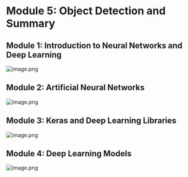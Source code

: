 

# Module 5: Object Detection and Summary
## Module 1: Introduction to Neural Networks and Deep Learning
![image.png](https://prod-files-secure.s3.us-west-2.amazonaws.com/03e82b26-cccb-4906-bb56-adabcbdc0655/a8d40bcb-c482-4026-8872-311e16b2dc63/image.png?X-Amz-Algorithm=AWS4-HMAC-SHA256&X-Amz-Content-Sha256=UNSIGNED-PAYLOAD&X-Amz-Credential=ASIAZI2LB4667CJL5U3L%2F20250323%2Fus-west-2%2Fs3%2Faws4_request&X-Amz-Date=20250323T004415Z&X-Amz-Expires=3600&X-Amz-Security-Token=IQoJb3JpZ2luX2VjEGwaCXVzLXdlc3QtMiJGMEQCIBOk7eZBygz6wM84h6qxOnj%2F7aPxS0kNYpW40vFS%2B%2BwLAiBN3jGSaNAYpU%2BqlpFvRtLqcJnC6LdHs4xlMMDeM5dT9iqIBAjF%2F%2F%2F%2F%2F%2F%2F%2F%2F%2F8BEAAaDDYzNzQyMzE4MzgwNSIMuOKk8%2BESN7MsK8u8KtwDrcKjrvs4t6SgoArUeEzIo%2FMG6%2BZsPtgXUUKkDNw1%2FSi463D8iMv6GRTFw3nvICBKALZIOuivi5D8EB8P91JzbVlkRXboXRpDpT8%2B1l%2F4H0I6%2BDVdit4N%2B1%2FTt1yYvs16T50jmtmg8s3jVvFdoUDx66mo6GRPHie7OCi6XITAj6M7itRcH3oBH2kVZY5PRcQi6dXRqidik16Gc2GOZo9WdHNayVJKvZm89J5GOFhbC6ajNGvrE2ittcL9s51lbQYNkn0CPcSRZDnxQnc8IczqgcCaMeeUxmFRnPzpFRWEaKYYtCrYfpbKp2OMF3g4TPvDZ%2BPML7BR5xUelpFhcJER2TB6dFNtiIQ2W6Fg%2BRNS08vwCAj8T37NY8FObcnqVH7moHJTk%2BbadteKXxDTOnE45yly%2B%2BfoDPzINVj7RFdZgekJGth%2FdTs0hDdkMF5PheYtyMElBcPoy%2ByUw4BORJb0fhgfUjqTw4ujIHHTKm1lyBUC9L%2Bl3u1%2Bn33SQShdG9h%2BY9Ud6d2lqwEPczo5VoVofh2v6KIGIIipBtZNJ%2FXA8%2F8%2B%2B2%2BCBn94buMeuD3Ltwd%2FfEPsJyHKpMS%2BibdOT3YNDrd1MzbhOy2BhpnWtlArZ6LBTVSeqy0wy0wlfNEwhrX8vgY6pgFatj1IgnJtRHlHLTidBapXsx6ddtX2lpCE4zjAfdU9gQ3NNoQ4G4VOu%2FlbhAKTvwcDL5Z%2FUbgg%2BJ4daN94aipYF8%2B5qRliIDz3jzvGkQusPq0Was0p62I4%2FF07UFd%2BdyWbqj8HRcwQKBSpQQIttW3cUzW5JXhP908ucsga%2Foy4geqcidqUMyeZ2DTdD51Z%2B81vUkcj0KZ%2FdIaxhK%2FtJt02Qv%2FjxLur&X-Amz-Signature=d292f63c54d80a06419568f2bf13fd8e0fc7ba82cbfb150a5f77d4e386f3876f&X-Amz-SignedHeaders=host&x-id=GetObject)
## Module 2: Artificial Neural Networks
![image.png](https://prod-files-secure.s3.us-west-2.amazonaws.com/03e82b26-cccb-4906-bb56-adabcbdc0655/5157ca89-62da-41d9-a98f-6432b71047a9/image.png?X-Amz-Algorithm=AWS4-HMAC-SHA256&X-Amz-Content-Sha256=UNSIGNED-PAYLOAD&X-Amz-Credential=ASIAZI2LB4667CJL5U3L%2F20250323%2Fus-west-2%2Fs3%2Faws4_request&X-Amz-Date=20250323T004415Z&X-Amz-Expires=3600&X-Amz-Security-Token=IQoJb3JpZ2luX2VjEGwaCXVzLXdlc3QtMiJGMEQCIBOk7eZBygz6wM84h6qxOnj%2F7aPxS0kNYpW40vFS%2B%2BwLAiBN3jGSaNAYpU%2BqlpFvRtLqcJnC6LdHs4xlMMDeM5dT9iqIBAjF%2F%2F%2F%2F%2F%2F%2F%2F%2F%2F8BEAAaDDYzNzQyMzE4MzgwNSIMuOKk8%2BESN7MsK8u8KtwDrcKjrvs4t6SgoArUeEzIo%2FMG6%2BZsPtgXUUKkDNw1%2FSi463D8iMv6GRTFw3nvICBKALZIOuivi5D8EB8P91JzbVlkRXboXRpDpT8%2B1l%2F4H0I6%2BDVdit4N%2B1%2FTt1yYvs16T50jmtmg8s3jVvFdoUDx66mo6GRPHie7OCi6XITAj6M7itRcH3oBH2kVZY5PRcQi6dXRqidik16Gc2GOZo9WdHNayVJKvZm89J5GOFhbC6ajNGvrE2ittcL9s51lbQYNkn0CPcSRZDnxQnc8IczqgcCaMeeUxmFRnPzpFRWEaKYYtCrYfpbKp2OMF3g4TPvDZ%2BPML7BR5xUelpFhcJER2TB6dFNtiIQ2W6Fg%2BRNS08vwCAj8T37NY8FObcnqVH7moHJTk%2BbadteKXxDTOnE45yly%2B%2BfoDPzINVj7RFdZgekJGth%2FdTs0hDdkMF5PheYtyMElBcPoy%2ByUw4BORJb0fhgfUjqTw4ujIHHTKm1lyBUC9L%2Bl3u1%2Bn33SQShdG9h%2BY9Ud6d2lqwEPczo5VoVofh2v6KIGIIipBtZNJ%2FXA8%2F8%2B%2B2%2BCBn94buMeuD3Ltwd%2FfEPsJyHKpMS%2BibdOT3YNDrd1MzbhOy2BhpnWtlArZ6LBTVSeqy0wy0wlfNEwhrX8vgY6pgFatj1IgnJtRHlHLTidBapXsx6ddtX2lpCE4zjAfdU9gQ3NNoQ4G4VOu%2FlbhAKTvwcDL5Z%2FUbgg%2BJ4daN94aipYF8%2B5qRliIDz3jzvGkQusPq0Was0p62I4%2FF07UFd%2BdyWbqj8HRcwQKBSpQQIttW3cUzW5JXhP908ucsga%2Foy4geqcidqUMyeZ2DTdD51Z%2B81vUkcj0KZ%2FdIaxhK%2FtJt02Qv%2FjxLur&X-Amz-Signature=7ed7c2c69060e80dd66e6262536c9ff6a2617a765032395b7746f2b47c0b8be0&X-Amz-SignedHeaders=host&x-id=GetObject)
## Module 3: Keras and Deep Learning Libraries
![image.png](https://prod-files-secure.s3.us-west-2.amazonaws.com/03e82b26-cccb-4906-bb56-adabcbdc0655/5089ce50-05f1-470d-ad42-42503bf1df5f/image.png?X-Amz-Algorithm=AWS4-HMAC-SHA256&X-Amz-Content-Sha256=UNSIGNED-PAYLOAD&X-Amz-Credential=ASIAZI2LB4667CJL5U3L%2F20250323%2Fus-west-2%2Fs3%2Faws4_request&X-Amz-Date=20250323T004415Z&X-Amz-Expires=3600&X-Amz-Security-Token=IQoJb3JpZ2luX2VjEGwaCXVzLXdlc3QtMiJGMEQCIBOk7eZBygz6wM84h6qxOnj%2F7aPxS0kNYpW40vFS%2B%2BwLAiBN3jGSaNAYpU%2BqlpFvRtLqcJnC6LdHs4xlMMDeM5dT9iqIBAjF%2F%2F%2F%2F%2F%2F%2F%2F%2F%2F8BEAAaDDYzNzQyMzE4MzgwNSIMuOKk8%2BESN7MsK8u8KtwDrcKjrvs4t6SgoArUeEzIo%2FMG6%2BZsPtgXUUKkDNw1%2FSi463D8iMv6GRTFw3nvICBKALZIOuivi5D8EB8P91JzbVlkRXboXRpDpT8%2B1l%2F4H0I6%2BDVdit4N%2B1%2FTt1yYvs16T50jmtmg8s3jVvFdoUDx66mo6GRPHie7OCi6XITAj6M7itRcH3oBH2kVZY5PRcQi6dXRqidik16Gc2GOZo9WdHNayVJKvZm89J5GOFhbC6ajNGvrE2ittcL9s51lbQYNkn0CPcSRZDnxQnc8IczqgcCaMeeUxmFRnPzpFRWEaKYYtCrYfpbKp2OMF3g4TPvDZ%2BPML7BR5xUelpFhcJER2TB6dFNtiIQ2W6Fg%2BRNS08vwCAj8T37NY8FObcnqVH7moHJTk%2BbadteKXxDTOnE45yly%2B%2BfoDPzINVj7RFdZgekJGth%2FdTs0hDdkMF5PheYtyMElBcPoy%2ByUw4BORJb0fhgfUjqTw4ujIHHTKm1lyBUC9L%2Bl3u1%2Bn33SQShdG9h%2BY9Ud6d2lqwEPczo5VoVofh2v6KIGIIipBtZNJ%2FXA8%2F8%2B%2B2%2BCBn94buMeuD3Ltwd%2FfEPsJyHKpMS%2BibdOT3YNDrd1MzbhOy2BhpnWtlArZ6LBTVSeqy0wy0wlfNEwhrX8vgY6pgFatj1IgnJtRHlHLTidBapXsx6ddtX2lpCE4zjAfdU9gQ3NNoQ4G4VOu%2FlbhAKTvwcDL5Z%2FUbgg%2BJ4daN94aipYF8%2B5qRliIDz3jzvGkQusPq0Was0p62I4%2FF07UFd%2BdyWbqj8HRcwQKBSpQQIttW3cUzW5JXhP908ucsga%2Foy4geqcidqUMyeZ2DTdD51Z%2B81vUkcj0KZ%2FdIaxhK%2FtJt02Qv%2FjxLur&X-Amz-Signature=24584ea12edebf288a6a2d84cbfbd2d1d918b2d303bb4ccdde5d4499b4d927c0&X-Amz-SignedHeaders=host&x-id=GetObject)
## Module 4: Deep Learning Models
![image.png](https://prod-files-secure.s3.us-west-2.amazonaws.com/03e82b26-cccb-4906-bb56-adabcbdc0655/4e22fcb0-cfbc-4d28-b961-b9b8fde071f0/image.png?X-Amz-Algorithm=AWS4-HMAC-SHA256&X-Amz-Content-Sha256=UNSIGNED-PAYLOAD&X-Amz-Credential=ASIAZI2LB4667CJL5U3L%2F20250323%2Fus-west-2%2Fs3%2Faws4_request&X-Amz-Date=20250323T004415Z&X-Amz-Expires=3600&X-Amz-Security-Token=IQoJb3JpZ2luX2VjEGwaCXVzLXdlc3QtMiJGMEQCIBOk7eZBygz6wM84h6qxOnj%2F7aPxS0kNYpW40vFS%2B%2BwLAiBN3jGSaNAYpU%2BqlpFvRtLqcJnC6LdHs4xlMMDeM5dT9iqIBAjF%2F%2F%2F%2F%2F%2F%2F%2F%2F%2F8BEAAaDDYzNzQyMzE4MzgwNSIMuOKk8%2BESN7MsK8u8KtwDrcKjrvs4t6SgoArUeEzIo%2FMG6%2BZsPtgXUUKkDNw1%2FSi463D8iMv6GRTFw3nvICBKALZIOuivi5D8EB8P91JzbVlkRXboXRpDpT8%2B1l%2F4H0I6%2BDVdit4N%2B1%2FTt1yYvs16T50jmtmg8s3jVvFdoUDx66mo6GRPHie7OCi6XITAj6M7itRcH3oBH2kVZY5PRcQi6dXRqidik16Gc2GOZo9WdHNayVJKvZm89J5GOFhbC6ajNGvrE2ittcL9s51lbQYNkn0CPcSRZDnxQnc8IczqgcCaMeeUxmFRnPzpFRWEaKYYtCrYfpbKp2OMF3g4TPvDZ%2BPML7BR5xUelpFhcJER2TB6dFNtiIQ2W6Fg%2BRNS08vwCAj8T37NY8FObcnqVH7moHJTk%2BbadteKXxDTOnE45yly%2B%2BfoDPzINVj7RFdZgekJGth%2FdTs0hDdkMF5PheYtyMElBcPoy%2ByUw4BORJb0fhgfUjqTw4ujIHHTKm1lyBUC9L%2Bl3u1%2Bn33SQShdG9h%2BY9Ud6d2lqwEPczo5VoVofh2v6KIGIIipBtZNJ%2FXA8%2F8%2B%2B2%2BCBn94buMeuD3Ltwd%2FfEPsJyHKpMS%2BibdOT3YNDrd1MzbhOy2BhpnWtlArZ6LBTVSeqy0wy0wlfNEwhrX8vgY6pgFatj1IgnJtRHlHLTidBapXsx6ddtX2lpCE4zjAfdU9gQ3NNoQ4G4VOu%2FlbhAKTvwcDL5Z%2FUbgg%2BJ4daN94aipYF8%2B5qRliIDz3jzvGkQusPq0Was0p62I4%2FF07UFd%2BdyWbqj8HRcwQKBSpQQIttW3cUzW5JXhP908ucsga%2Foy4geqcidqUMyeZ2DTdD51Z%2B81vUkcj0KZ%2FdIaxhK%2FtJt02Qv%2FjxLur&X-Amz-Signature=582b8d331f7cf91bc018f3b166222a40e3e6d67808e687314429b1c30e70896d&X-Amz-SignedHeaders=host&x-id=GetObject)